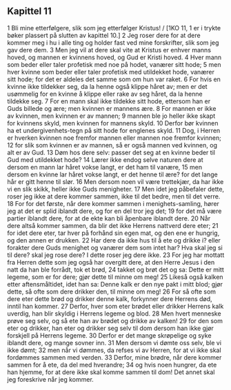 ## Kapittel 11

1 Bli mine etterfølgere, slik som jeg etterfølger Kristus! / [1KO 11, 1 er i trykte bøker plassert på slutten av kapittel 10.]
2 Jeg roser dere for at dere kommer meg i hu i alle ting og holder fast ved mine forskrifter, slik som jeg gav dere dem.
3 Men jeg vil at dere skal vite at Kristus er enhver manns hoved, og mannen er kvinnens hoved, og Gud er Kristi hoved.
4 Hver mann som beder eller taler profetisk med noe på hodet, vanærer sitt hode;
5 men hver kvinne som beder eller taler profetisk med utildekket hode, vanærer sitt hode; for det er aldeles det samme som om hun var raket.
6 For hvis en kvinne ikke tildekker seg, da la henne også klippe håret av; men er det usømmelig for en kvinne å klippe eller rake av seg håret, da la henne tildekke seg.
7 For en mann skal ikke tildekke sitt hode, ettersom han er Guds billede og ære; men kvinnen er mannens ære.
8 For mannen er ikke av kvinnen, men kvinnen er av mannen;
9 mannen ble jo heller ikke skapt for kvinnens skyld, men kvinnen for mannens skyld.
10 Derfor bør kvinnen ha et undergivenhets-tegn på sitt hode for englenes skyld.
11 Dog, i Herren er hverken kvinnen noe fremfor mannen eller mannen noe fremfor kvinnen;
12 for slik som kvinnen er av mannen, så er også mannen ved kvinnen, og alt er av Gud.
13 Døm hos dere selv: passer det seg at en kvinne beder til Gud med utildekket hode?
14 Lærer ikke endog selve naturen dere at dersom en mann lar håret vokse langt, er det ham til vanære,
15 men dersom en kvinne lar håret vokse langt, er det henne til ære? for det lange hår er gitt henne til slør.
16 Men dersom noen vil være trettekjær, da har ikke vi en slik skikk, heller ikke Guds menigheter.
17 Men idet jeg påbefaler dette, roser jeg ikke at dere kommer sammen, ikke til det bedre, men til det verre.
18 For for det første, når dere kommer sammen i menighets-samling, hører jeg at det er splid iblandt dere, og for en del tror jeg det;
19 for det må være partier iblandt dere, for at de ekte kan bli åpenbare iblandt dere.
20 Når dere altså kommer sammen, da blir det ikke Herrens nattverd dere eter;
21 for idet dere eter, tar hver på forhånd sin egen mat, og den ene er hungrig, og den annen er drukken.
22 Har dere da ikke hus til å ete og drikke i? eller forakter dere Guds menighet og vanærer dem som intet har? Hva skal jeg si til dere? skal jeg rose dere? I dette roser jeg dere ikke.
23 For jeg har mottatt fra Herren dette som jeg også har overgitt dere, at den Herre Jesus i den natt da han ble forrådt, tok et brød,
24 takket og brøt det og sa: Dette er mitt legeme, som er for dere; gjør dette til minne om meg!
25 Likeså også kalken etter aftensmåltidet, idet han sa: Denne kalk er den nye pakt i mitt blod; gjør dette, så ofte som dere drikker den, til minne om meg!
26 For så ofte som dere eter dette brød og drikker denne kalk, forkynner dere Herrens død, inntil han kommer.
27 Derfor, hver som eter brødet eller drikker Herrens kalk uverdig, han blir skyldig i Herrens legeme og blod.
28 Men hvert menneske prøve seg selv, og så ete han av brødet og drikke av kalken!
29 for den som eter og drikker, han eter og drikker seg selv til dom dersom han ikke gjør forskjell på Herrens legeme.
30 Derfor er det mange skrøpelige og syke iblandt dere, og mange sovner inn.
31 Men dersom vi dømte oss selv, ble vi ikke dømt;
32 men når vi dømmes, da refses vi av Herren, for at vi ikke skal fordømmes sammen med verden.
33 Derfor, mine brødre, når dere kommer sammen for å ete, da del med hverandre;
34 og hvis noen hungrer, da ete han hjemme, for at dere ikke skal komme sammen til dom! Det annet skal jeg foreskrive når jeg kommer.
